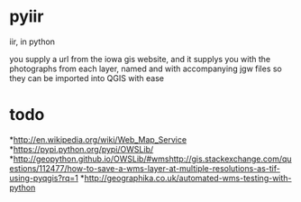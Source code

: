 pyiir
=====
iir, in python

you supply a url from the iowa gis website, and it supplys you with the photographs from each layer, named and with accompanying jgw files so they can be imported into QGIS with ease


todo
===
*http://en.wikipedia.org/wiki/Web_Map_Service
*https://pypi.python.org/pypi/OWSLib/
*http://geopython.github.io/OWSLib/#wmshttp://gis.stackexchange.com/questions/112477/how-to-save-a-wms-layer-at-multiple-resolutions-as-tif-using-pyqgis?rq=1
*http://geographika.co.uk/automated-wms-testing-with-python

